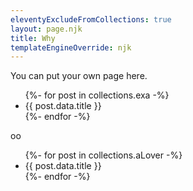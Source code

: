 ```yaml
---
eleventyExcludeFromCollections: true
layout: page.njk
title: Why
templateEngineOverride: njk
---
```


You can put your own page here.

<ul>
{%- for post in collections.exa -%}
  <li>{{ post.data.title }}</li>
{%- endfor -%}
</ul>


oo

<ul>
{%- for post in collections.aLover -%}
  <li>{{ post.data.title }}</li>
{%- endfor -%}
</ul>